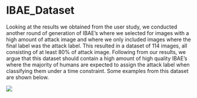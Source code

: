 # IBAE_Dataset

Looking at the results we obtained from the user study, we conducted another round of
generation of IBAE’s where we selected for images with a high amount of attack image
and where we only included images where the final label was the attack label. This resulted
in a dataset of 114 images, all consisting of at least 80% of attack image. Following from
our results, we argue that this dataset should contain a high amount of high quality IBAE’s
where the majority of humans are expected to assign the attack label when classifying
them under a time constraint. Some examples from this dataset are shown below.

<img src='https://anonymous.4open.science/r/IBAE-Generation-4FDA/samples.png'>
